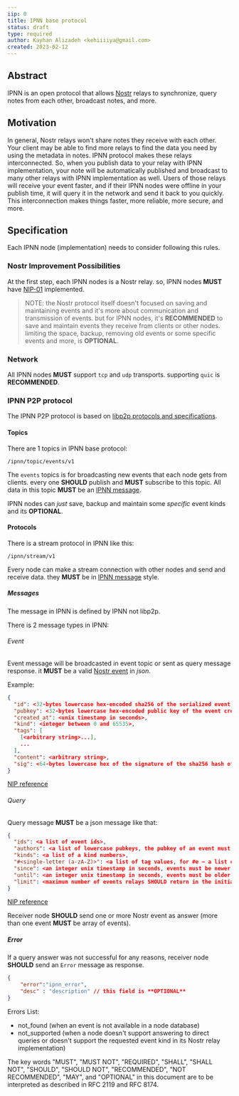 ```yaml
---
iip: 0
title: IPNN base protocol
status: draft
type: required
author: Kayhan Alizadeh <kehiiiiya@gmail.com>
created: 2023-02-12
---
```


## Abstract

IPNN is an open protocol that allows [Nostr](https://nostr.com) relays to synchronize, query notes from each other, broadcast notes, and more.

## Motivation

In general, Nostr relays won't share notes they receive with each other. Your client may be able to find more relays to find the data you need by using the metadata in notes. IPNN protocol makes these relays interconnected. So, when you publish data to your relay with IPNN implementation, your note will be automatically published and broadcast to many other relays with IPNN implementation as well. Users of those relays will receive your event faster, and if their IPNN nodes were offline in your publish time, it will query it in the network and send it back to you quickly. This interconnection makes things faster, more reliable, more secure, and more.

## Specification

Each IPNN node (implementation) needs to consider following this rules.

### Nostr Improvement Possibilities

At the first step, each IPNN nodes is a Nostr relay. so, IPNN nodes **MUST** have [NIP-01](https://github.com/nostr-protocol/nips/blob/master/01.md) implemented.

> NOTE: the Nostr protocol itself doesn't focused on saving and maintaining events and it's more about communication and transmission of events. but for IPNN nodes, it's **RECOMMENDED** to save and maintain events they receive from clients or other nodes. limiting the space, backup, removing old events or some specific events and more, is **OPTIONAL**.

### Network

All IPNN nodes **MUST** support `tcp` and `udp` transports. supporting `quic` is **RECOMMENDED**.

### IPNN P2P protocol

The IPNN P2P protocol is based on [libp2p protocols and specifications](https://docs.libp2p.io/concepts/fundamentals/protocols/).

#### Topics

There are 1 topics in IPNN base protocol:

```
/ipnn/topic/events/v1
```

The `events` topics is for broadcasting new events that each node gets from clients. every one **SHOULD** publish and **MUST** subscribe to this topic. All data in this topic **MUST** be an [IPNN message](#messages).

IPNN nodes can *just* save, backup and maintain some *specific* event kinds and its **OPTIONAL**.

#### Protocols

There is a stream protocol in IPNN like this:

```
/ipnn/stream/v1
```

Every node can make a stream connection with other nodes and send and receive data. they **MUST** be in [IPNN message](#messages) style.

##### Messages

The message in IPNN is defined by IPNN not libp2p.

There is 2 message types in IPNN:

###### Event

Event message will be broadcasted in event topic or sent as query message response. it **MUST** be a valid [Nostr event](https://github.com/nostr-protocol/nips/blob/master/01.md#events-and-signatures) in *json*.

Example:

```json
{
  "id": <32-bytes lowercase hex-encoded sha256 of the serialized event data>,
  "pubkey": <32-bytes lowercase hex-encoded public key of the event creator>,
  "created_at": <unix timestamp in seconds>,
  "kind": <integer between 0 and 65535>,
  "tags": [
    [<arbitrary string>...],
    ...
  ],
  "content": <arbitrary string>,
  "sig": <64-bytes lowercase hex of the signature of the sha256 hash of the serialized event data, which is the same as the "id" field>
}
```

[NIP reference](https://github.com/nostr-protocol/nips/blob/master/01.md#events-and-signatures)

###### Query

Query message **MUST** be a json message like that:

```json
{
  "ids": <a list of event ids>,
  "authors": <a list of lowercase pubkeys, the pubkey of an event must be one of these>,
  "kinds": <a list of a kind numbers>,
  "#<single-letter (a-zA-Z)>": <a list of tag values, for #e — a list of event ids, for #p — a list of event pubkeys etc>,
  "since": <an integer unix timestamp in seconds, events must be newer than this to pass>,
  "until": <an integer unix timestamp in seconds, events must be older than this to pass>,
  "limit": <maximum number of events relays SHOULD return in the initial query>
}
```

[NIP reference](https://github.com/nostr-protocol/nips/blob/master/01.md#from-client-to-relay-sending-events-and-creating-subscriptions)

Receiver node **SHOULD** send one or more Nostr event as answer (more than one event **MUST** be array of events).

##### Error

If a query answer was not successful for any reasons, receiver node **SHOULD** send an `Error` message as response.

```json
{
    "error":"ipnn_error",
    "desc" : "description" // this field is **OPTIONAL**
}
```

Errors List:

- not_found (when an event is not available in a node database)
- not_supported (when a node doesn't support answering to direct queries or doesn't support the requested event kind in its Nostr relay implementation)

The key words "MUST", "MUST NOT", "REQUIRED", "SHALL", "SHALL NOT", "SHOULD", "SHOULD NOT", "RECOMMENDED", "NOT RECOMMENDED", "MAY", and "OPTIONAL" in this document are to be interpreted as described in RFC 2119 and RFC 8174.
